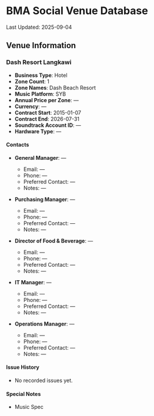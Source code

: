 # BMA Social Venue Database

Last Updated: 2025-09-04

## Venue Information

### Dash Resort Langkawi
- **Business Type**: Hotel
- **Zone Count**: 1
- **Zone Names**: Dash Beach Resort
- **Music Platform**: SYB
- **Annual Price per Zone**: —
- **Currency**: —
- **Contract Start**: 2015-01-07
- **Contract End**: 2026-07-31
- **Soundtrack Account ID**: —
- **Hardware Type**: —

#### Contacts
- **General Manager**: —
  - Email: —
  - Phone: —
  - Preferred Contact: —
  - Notes: —

- **Purchasing Manager**: —
  - Email: —
  - Phone: —
  - Preferred Contact: —
  - Notes: —

- **Director of Food & Beverage**: —
  - Email: —
  - Phone: —
  - Preferred Contact: —
  - Notes: —

- **IT Manager**: —
  - Email: —
  - Phone: —
  - Preferred Contact: —
  - Notes: —

- **Operations Manager**: —
  - Email: —
  - Phone: —
  - Preferred Contact: —
  - Notes: —

#### Issue History
- No recorded issues yet.

#### Special Notes
- Music Spec
